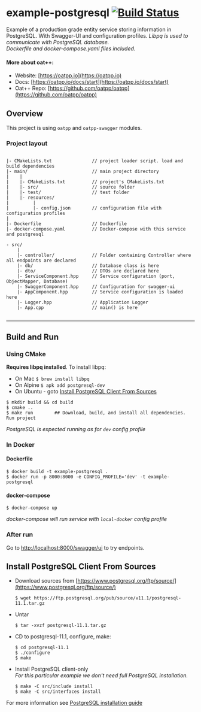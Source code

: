 # example-postgresql [![Build Status](https://dev.azure.com/lganzzzo/lganzzzo/_apis/build/status/oatpp.example-postgresql?branchName=master)](https://dev.azure.com/lganzzzo/lganzzzo/_build/latest?definitionId=17&branchName=master)

Example of a production grade entity service storing information in PostgreSQL. With Swagger-UI and configuration profiles. 
*Libpq is used to communicate with PostgreSQL database.*  
*Dockerfile and docker-compose.yaml files included.*

#### More about oat++:
- Website: [https://oatpp.io](https://oatpp.io)
- Docs: [https://oatpp.io/docs/start](https://oatpp.io/docs/start)
- Oat++ Repo: [https://github.com/oatpp/oatpp](https://github.com/oatpp/oatpp)

## Overview
This project is using `oatpp` and `oatpp-swagger` modules.

### Project layout

```

|- CMakeLists.txt               // project loader script. load and build dependencies 
|- main/                        // main project directory
|    |
|    |- CMakeLists.txt          // project's CMakeLists.txt
|    |- src/                    // source folder
|    |- test/                   // test folder
|    |- resources/
|         |
|         |- config.json        // configuration file with configuration profiles
|
|- Dockerfile                   // Dockerfile
|- docker-compose.yaml          // Docker-compose with this service and postgresql

```
```
- src/
    |
    |- controller/              // Folder containing Controller where all endpoints are declared
    |- db/                      // Database class is here 
    |- dto/                     // DTOs are declared here
    |- ServiceComponent.hpp     // Service configuration (port, ObjectMapper, Database)
    |- SwaggerComponent.hpp     // Configuration for swagger-ui
    |- AppComponent.hpp         // Service configuration is loaded here
    |- Logger.hpp               // Application Logger
    |- App.cpp                  // main() is here
    
```

---

## Build and Run

### Using CMake

**Requires libpq installed**. To install libpq:  
- On Mac `$ brew install libpq`
- On Alpine `$ apk add postgresql-dev`
- On Ubuntu - goto [Install PostgreSQL Client From Sources](#install-postgresql-client-from-sources)

```
$ mkdir build && cd build
$ cmake ..
$ make run        ## Download, build, and install all dependencies. Run project
```

*PostgreSQL is expected running as for `dev` config profile*

### In Docker

#### Dockerfile

```
$ docker build -t example-postgresql .
$ docker run -p 8000:8000 -e CONFIG_PROFILE='dev' -t example-postgresql
```

#### docker-compose

```
$ docker-compose up
```

*docker-compose will run service with `local-docker` config profile*

### After run

Go to [http://localhost:8000/swagger/ui](http://localhost:8000/swagger/ui) to try endpoints.

## Install PostgreSQL Client From Sources

- Download sources from [https://www.postgresql.org/ftp/source/](https://www.postgresql.org/ftp/source/)
   ```
   $ wget https://ftp.postgresql.org/pub/source/v11.1/postgresql-11.1.tar.gz
   ```
   
- Untar
   ```
   $ tar -xvzf postgresql-11.1.tar.gz
   ```

- CD to postgresql-11.1, configure, make:
   ```
   $ cd postgresql-11.1
   $ ./configure
   $ make
   ```
- Install PostgreSQL client-only  
   *For this particular example we don't need full PostgreSQL installation.* 
   ```
   $ make -C src/include install 
   $ make -C src/interfaces install
   ```

For more information see [PostgreSQL installation guide](https://www.postgresql.org/docs/11/install-procedure.html#INSTALL)
